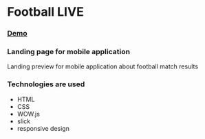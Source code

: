 # Football LIVE

### [Demo](https://ruchkovlad.github.io/sports-app-landing/src/index.html)

### Landing page for mobile application

Landing preview for mobile application about football match results 

### Technologies are used

- HTML
- CSS
- WOW.js
- slick
- responsive design

